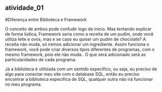 ## atividade_01

#Diferença entre Biblioteca e Framework

O conceito de ambos pode confudir logo de início. Mas tentando explicar de forma lúdica, Framework seria como a receita de um pudim, onde você utiliza leite e ovos, mas e se caso eu quiser um pudim de chocolate? A receita não muda, só iremos adicionar um ingrediente. Assim funciona o framework, você pode criar diversos tipos diferentes de programas, com o mesmo framework, pois ele não muda.. O que será adicionado será as particularidades de cada programa.

Já a biblioteca é utilizada com um sentido especifico, ou seja, eu preciso de algo para conectar meu site com o database SQL, então eu preciso encontrar a biblioteca especifica de SQL, qualquer outra não irá funcionar no meu programa.
